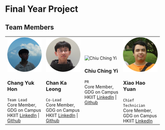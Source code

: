 # Final Year Project

## Team Members
<table>
    <tr>
        <td>
            <img src="./source/img/yukhon.png" alt="Chang Yuk Hon" width="240px">
            <h3>Chang Yuk Hon</h3>
            <code>Team Lead</code><br>
            <span>Core Member, GDG on Campus HKIIT</span>
            <a href="https://www.linkedin.com/in/yukhon/">LinkedIn</a> | <a href="https://github.com/CYH928">Github</a>
        </td>
        <td>
            <img src="./source/img/kaleong.png" alt="Chan Ka Leong" width="240px">
            <h3>Chan Ka Leong</h3>
            <code>Co-Lead</code><br>
            <span>Core Member, GDG on Campus HKIIT</span>
            <a href="https://www.linkedin.com/in/kaleong/">LinkedIn</a> | <a href="https://github.com/CKL029">Github</a>
        </td>
        <td>
            <img src="./source/img/ChiuChingYi.png" alt="Chiu Ching Yi" width="240px">
            <h3>Chiu Ching Yi</h3>
            <code>PR</code><br>
            <span>Core Member, GDG on Campus HKIIT</span>
            <a href="https://www.linkedin.com/in/chiuchingyi0510/">LinkedIn</a> | <a href="https://github.com/CCY510">Github</a>
        </td>
        <td>
            <img src="./source/img/XiaoHaoYuan.png" alt="Xiao Hao Yuan" width="240px">
            <h3>Xiao Hao Yuan</h3>
            <code>Chief Technician</code><br>
            <span>Core Member, GDG on Campus HKIIT</span>
            <a href="https://www.linkedin.com/in/haoyuan-xiao-b7249932a/">LinkedIn</a>
        </td>
    </tr>
</table>